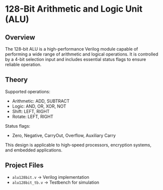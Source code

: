 # 128-Bit Arithmetic and Logic Unit (ALU)

## Overview
The 128-bit ALU is a high-performance Verilog module capable of performing a wide range of arithmetic and logical operations. It is controlled by a 4-bit selection input and includes essential status flags to ensure reliable operation.

## Theory
Supported operations:
- Arithmetic: ADD, SUBTRACT  
- Logic: AND, OR, XOR, NOT  
- Shift: LEFT, RIGHT  
- Rotate: LEFT, RIGHT  

Status flags:
- Zero, Negative, CarryOut, Overflow, Auxiliary Carry  

This design is applicable to high-speed processors, encryption systems, and embedded applications.

## Project Files
- `alu128bit.v` → Verilog implementation  
- `alu128bit_tb.v` → Testbench for simulation  
